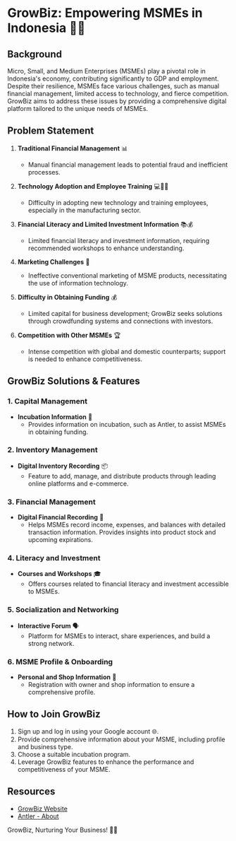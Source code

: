 # GrowBiz: Empowering MSMEs in Indonesia 🌱🚀

## Background

Micro, Small, and Medium Enterprises (MSMEs) play a pivotal role in Indonesia's economy, contributing significantly to GDP and employment. Despite their resilience, MSMEs face various challenges, such as manual financial management, limited access to technology, and fierce competition. GrowBiz aims to address these issues by providing a comprehensive digital platform tailored to the unique needs of MSMEs.

## Problem Statement

1. **Traditional Financial Management** 📊
   - Manual financial management leads to potential fraud and inefficient processes.

2. **Technology Adoption and Employee Training** 💻👩‍💼
   - Difficulty in adopting new technology and training employees, especially in the manufacturing sector.

3. **Financial Literacy and Limited Investment Information** 📚💰
   - Limited financial literacy and investment information, requiring recommended workshops to enhance understanding.

4. **Marketing Challenges** 📣
   - Ineffective conventional marketing of MSME products, necessitating the use of information technology.

5. **Difficulty in Obtaining Funding** 💰
   - Limited capital for business development; GrowBiz seeks solutions through crowdfunding systems and connections with investors.

6. **Competition with Other MSMEs** 🏆
   - Intense competition with global and domestic counterparts; support is needed to enhance competitiveness.

## GrowBiz Solutions & Features

### 1. Capital Management
   - **Incubation Information** 🚀
     - Provides information on incubation, such as Antler, to assist MSMEs in obtaining funding.

### 2. Inventory Management
   - **Digital Inventory Recording** 📦
     - Feature to add, manage, and distribute products through leading online platforms and e-commerce.

### 3. Financial Management
   - **Digital Financial Recording** 💸
     - Helps MSMEs record income, expenses, and balances with detailed transaction information. Provides insights into product stock and upcoming expirations.

### 4. Literacy and Investment
   - **Courses and Workshops** 🎓
     - Offers courses related to financial literacy and investment accessible to MSMEs.

### 5. Socialization and Networking
   - **Interactive Forum** 🗣️
     - Platform for MSMEs to interact, share experiences, and build a strong network.

### 6. MSME Profile & Onboarding
   - **Personal and Shop Information** 🏪
     - Registration with owner and shop information to ensure a comprehensive profile.

## How to Join GrowBiz

1. Sign up and log in using your Google account 🌐.
2. Provide comprehensive information about your MSME, including profile and business type.
3. Choose a suitable incubation program.
4. Leverage GrowBiz features to enhance the performance and competitiveness of your MSME.

## Resources

- [GrowBiz Website](#)
- [Antler - About](https://www.antler.co/about)

GrowBiz, Nurturing Your Business! 🚀✨
